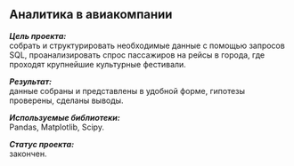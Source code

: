 ## Аналитика в авиакомпании
***Цель проекта:***  
собрать и структурировать необходимые данные с помощью запросов SQL, проанализировать спрос пассажиров на рейсы в города, где проходят крупнейшие культурные фестивали.

***Результат:***  
данные собраны и представлены в удобной форме, гипотезы проверены, сделаны выводы.

***Используемые библиотеки:***  
Pandas, Matplotlib, Scipy.

***Статус проекта:***  
закончен.
